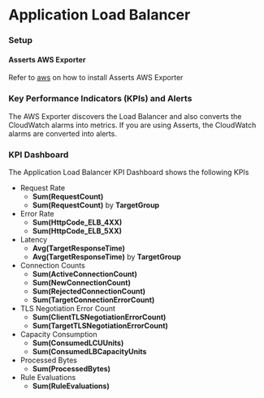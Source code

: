 # Application Load Balancer

### Setup

#### **Asserts AWS Exporter**

Refer to [aws](../../../../integrations/data-source/aws/ "mention") on how to install Asserts AWS Exporter

### Key Performance Indicators (KPIs) and Alerts

The AWS Exporter discovers the Load Balancer and also converts the CloudWatch alarms into metrics. If you are using Asserts, the CloudWatch alarms are converted into alerts.

### KPI Dashboard

The Application Load Balancer KPI Dashboard shows the following KPIs

* Request Rate
  * **Sum(RequestCount)**
  * **Sum(RequestCount)** by **TargetGroup**
* Error Rate
  * **Sum(HttpCode\_ELB\_4XX)**
  * **Sum(HttpCode\_ELB\_5XX)**
* Latency
  * **Avg(TargetResponseTime)**
  * **Avg(TargetResponseTime)** by **TargetGroup**
* Connection Counts
  * **Sum(ActiveConnectionCount)**
  * **Sum(NewConnectionCount)**
  * **Sum(RejectedConnectionCount)**
  * **Sum(TargetConnectionErrorCount)**
* TLS Negotiation Error Count
  * **Sum(ClientTLSNegotiationErrorCount)**
  * **Sum(TargetTLSNegotiationErrorCount)**
* Capacity Consumption
  * **Sum(ConsumedLCUUnits)**
  * **Sum(ConsumedLBCapacityUnits**
* Processed Bytes
  * **Sum(ProcessedBytes)**
* Rule Evaluations
  * **Sum(RuleEvaluations)**
